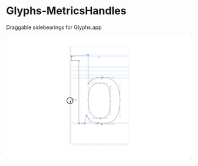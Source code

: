 # Glyphs-MetricsHandles

Draggable sidebearings for Glyphs.app

<img src="media/MetricsHandles.png">
